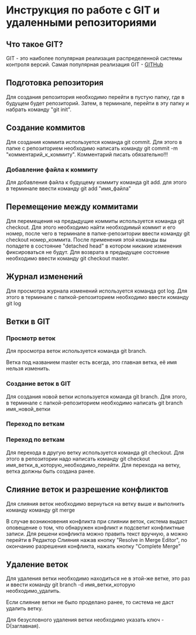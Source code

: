 # Инструкция по работе с GIT и удаленными репозиториями

## Что такое GIT?

GIT - это наиболее популярная реализация распределенной системы контроля версий. Самая популярная реализация GIT - [GITHub](https://github.com)

## Подготовка репозитория
Для создания репозитория необходимо перейти в пустую папку, где в будущем будет репозиторий. Затем, в терминале, перейти в эту папку и набрать команду "git init".

## Создание коммитов
Для создания коммита используется команда git commit. Для этого в папке с репозиторием необходимо написать команду git commit -m "комментарий_к_коммиту". Комментарий писать обязательно!!!

### Добавление файла к коммиту
Для добавления файла к будущему коммиту команда git add. для этого в терминале ввести команду git add "имя_файла" 

## Перемещение между коммитами

Для перемещения на предыдущие коммиты используется команда git checkout. Для этого необходимо найти необходимый коммит и его номер, после чего в терминале в папке-репозитории ввести команду git checkout номер_коммита. После применения этой команды вы попадете в состояние "detached head" в котором никакие изменения фиксироваться не будут. Для возврата в предыдущее состояние необходимо ввести команду git checkout master.

## Журнал изменений

Для просмотра журнала изменений используется команда got log. Для этого в терминале с папкой-репозиторием необходимо ввести команду git log

## Ветки в GIT

### Просмотр веток

Для просмотра веток используется команда git branch.

Ветка под названием master есть всегда, это главная ветка, её имя нельзя изменить.

### Создание веток в GIT

Для создания новой ветки используется команда git branch. Для этого, в терминале с папкой-репозиторием необходимо написать git branch имя_новой_ветки

### Переход по веткам

### Переход по веткам

Для перехода в другую ветку используется команда  git checkout. Для этого в репозитории надо написать команду git checkout имя_ветки_в_которую_необходимо_перейти. Для перехода на ветку, ветка должны быть создана ранее.

## Слияние веток и разрешение конфликтов

Для слияния веток необходимо вернуться на ветку выше и выполнить команду команду git merge 

В случае возникновения конфликта при слиянии веток, система выдаст оповещение о том, что обнаружен конфликт и подсветит конфликтные записи. Для решени конфликта можно править текст вручную, а можно перейти в Редактор Слияния нажав кнопку "Resolve in Merge Editor", по окончанию разрешения конфликта, нажать кнопку "Complete Merge"

## Удаление веток

Для удаления ветки необходимо находиться не в этой-же ветке, это раз и ввести команду git branch -d имя_ветки_которую необходимо_удалить. 

Если слияние ветки не было проделано ранее, то система не даст удалить ветку. 

Для безусловного удаления ветки необходимо указать ключ -D(заглавная).
